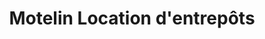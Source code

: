 ---
title: "Motelin Location d'entrepôts"
url: /drummondville/motelin-location-dentrepots/
shop: storage rental
---